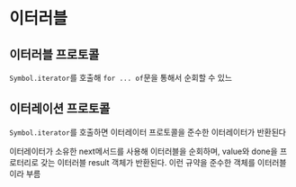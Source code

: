 # 이터러블

## 이터러블 프로토콜

`Symbol.iterator`를 호출해 `for ... of`문을 통해서 순회할 수 있느

## 이터레이션 프로토콜

`Symbol.iterator`를 호출하면 이터레이터 프로토콜을 준수한 이터레이터가 반환된다

이터레이터가 소유한 next메서드를 사용해 이터러블을 순회하며, value와 done을 프로터리로 갖는 이터러블 result 객체가 반환된다.
이런 규약을 준수한 객체를 이터러블이라 부름
